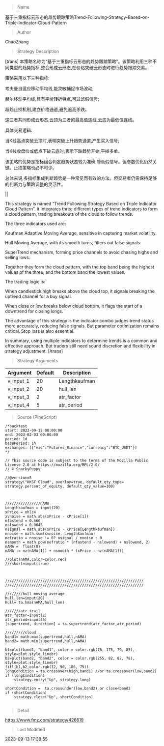 
> Name

基于三重指标云形态的趋势跟踪策略Trend-Following-Strategy-Based-on-Triple-Indicator-Cloud-Pattern

> Author

ChaoZhang

> Strategy Description



[trans]
本策略名称为“基于三重指标云形态的趋势跟踪策略”。该策略利用三种不同类型的趋势指标,整合形成云形态,在价格突破云形态时进行趋势跟踪交易。

策略采用以下三种指标:

考夫曼自适应移动平均线,能灵敏捕捉市场波动;

赫尔移动平均线,具有平滑转折特点,可过滤假信号; 

超趋止损机制,建立价格通道,避免追高杀跌。

这三者共同形成云形态,云顶为三者的最高值连线,云底为最低值连线。

具体交易逻辑:

当K线高点突破云顶时,表明突破上升趋势通道,产生买入信号;

当K线收盘价或低点下破云底时,表示下跌趋势开始,平掉多单。

该策略的优势是指标组合判定趋势状态较为准确,降低假信号。但参数优化仍然关键。止损策略也必不可少。

总体来说,多指标集成判断趋势是一种常见而有效的方法。但交易者仍需保持足够的判断力与策略调整的灵活性。

||


This strategy is named “Trend Following Strategy Based on Triple Indicator Cloud Pattern”. It integrates three different types of trend indicators to form a cloud pattern, trading breakouts of the cloud to follow trends.

The three indicators used are:

Kaufman Adaptive Moving Average, sensitive in capturing market volatility. 

Hull Moving Average, with its smooth turns, filters out false signals.

SuperTrend mechanism, forming price channels to avoid chasing highs and selling lows.

Together they form the cloud pattern, with the top band being the highest values of the three, and the bottom band the lowest values. 

The trading logic is:

When candlestick high breaks above the cloud top, it signals breaking the uptrend channel for a buy signal.

When close or low breaks below cloud bottom, it flags the start of a downtrend for closing longs.

The advantage of this strategy is the indicator combo judges trend status more accurately, reducing false signals. But parameter optimization remains critical. Stop loss is also essential.

In summary, using multiple indicators to determine trends is a common and effective approach. But traders still need sound discretion and flexibility in strategy adjustment.
[/trans]

> Strategy Arguments



|Argument|Default|Description|
|----|----|----|
|v_input_1|20|Lengthkaufman|
|v_input_2|20|hull_len|
|v_input_3|2|atr_factor|
|v_input_4|5|atr_period|


> Source (PineScript)

``` pinescript
/*backtest
start: 2022-09-12 00:00:00
end: 2023-02-03 00:00:00
period: 1d
basePeriod: 1h
exchanges: [{"eid":"Futures_Binance","currency":"BTC_USDT"}]
*/

// This source code is subject to the terms of the Mozilla Public License 2.0 at https://mozilla.org/MPL/2.0/
// © SnarkyPuppy

//@version=5
strategy("HKST Cloud", overlay=true, default_qty_type= strategy.percent_of_equity, default_qty_value=100)



////////////////nAMA
Lengthkaufman = input(20) 
xPrice = ohlc4
xvnoise = math.abs(xPrice - xPrice[1])
nfastend = 0.666
nslowend = 0.0645
nsignal = math.abs(xPrice - xPrice[Lengthkaufman])
nnoise = math.sum(xvnoise, Lengthkaufman)
nefratio = nnoise != 0? nsignal / nnoise : 0
nsmooth = math.pow(nefratio * (nfastend - nslowend) + nslowend, 2) 
nAMA =  float(0)
nAMA := nz(nAMA[1]) + nsmooth * (xPrice - nz(nAMA[1]))

//plot(nAMA,color=color.red)
///short=input(true)



///////////////////////////////////////////////////////////////
///////////////////////////////////////////////////////////////

////////hull moving average
hull_len=input(20)
hull= ta.hma(nAMA,hull_len)

///////atr trail
atr_factor=input(2)
atr_period=input(5)
[supertrend, direction] = ta.supertrend(atr_factor,atr_period)

/////////cloud
band1= math.max(supertrend,hull,nAMA)
band2= math.min(supertrend,hull,nAMA)

b1=plot(band1, "band1", color = color.rgb(76, 175, 79, 85), style=plot.style_linebr)
b2=plot(band2, "band2", color = color.rgb(255, 82, 82, 78), style=plot.style_linebr)
fill(b1,b2,color.rgb(12, 50, 186, 75))
longCondition = ta.crossover(high,band1) //or ta.crossover(low,band2)
if (longCondition)
    strategy.entry("Up", strategy.long)

shortCondition =  ta.crossunder(low,band2) or close<band2
if (shortCondition) 
    strategy.close("Up", shortCondition)


```

> Detail

https://www.fmz.com/strategy/426619

> Last Modified

2023-09-13 17:38:55
